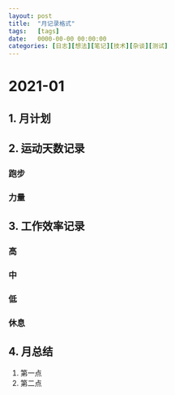 ```yaml
---
layout: post
title:  "月记录格式"
tags:   [tags]
date:   0000-00-00 00:00:00
categories: [日志][想法][笔记][技术][杂谈][测试]
---
```

# 2021-01
## 1. 月计划
## 2. 运动天数记录
### 跑步
>

### 力量
>

## 3. 工作效率记录
### 高
>

### 中
>

### 低
>

### 休息
>

## 4. 月总结
1. 第一点
2. 第二点
